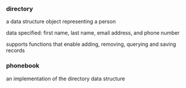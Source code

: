 ### directory
a data structure object representing a person

data specified: first name, last name, email address, and phone number

supports functions that enable adding, removing, querying and saving records


### phonebook
an implementation of the directory data structure

